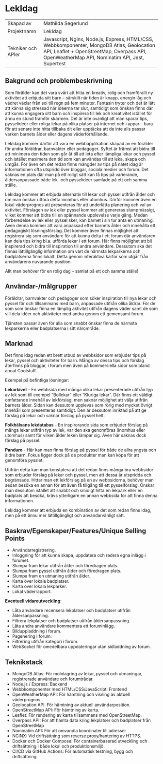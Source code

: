 # LekIdag

|  |  |
|--|--|
| Skapad av | Mathilda Segerlund |
| Projektnamn | LekIdag |
| Tekniker och APIer | Javascript, Nginx, Node.js, Express, HTML/CSS, Webbkomponenter, MongoDB Atlas, Geolocation API, Leaflet + OpenStreetMap, Overpass API, OpenWeatherMap API, Nominatim API, Jest, Supertest |

## Bakgrund och problembeskrivning

Som förälder kan det vara svårt att hitta en kreativ, rolig och framförallt ny aktivitet att erbjuda sitt barn – särskilt när tiden är knapp, energin låg och vädret växlar från sol till regn på fem minuter. Fantasin tryter och det är lätt att känna sig stressad när idéerna tar slut, samtidigt som önskan finns där att kunna engagera sitt barn och inspirera till lek och kreativitet istället för ännu en stund framför skärmen. Det är inte ovanligt att man sparar tips, pysselidéer eller roliga lekar på olika platser på internet och i appar – bara för att senare inte hitta tillbaka dit eller upptäcka att de inte alls passar varken barnets ålder eller dagens väderförhållande.

LekIdag kommer därför att vara en webbapplikation skapad av en förälder för andra föräldrar, barnvakter eller pedagoger. Syftet är främst att bidra till att minimera den tiden som går åt till att leta efter lämpliga lekar och pyssel och istället maximera den tid som kan användas till att leka, skapa och umgås. För även om det redan finns mängder av tips på nätet idag är informationen ofta utspridd över bloggar, sociala medier och forum. Det saknas en plats där man på ett roligt sätt kan få tips på varierande, åldersanpassade både lek- och pysselidéer samlade på ett och samma ställe.

LekIdag kommer att erbjuda alternativ till lekar och pyssel utifrån ålder och om man önskar utföra detta inomhus eller utomhus. Därför kommer även en lokal väderprognos att presenteras för att underlätta planering och val av aktivitet. Förslagen av lek eller pyssel kommer att genereras slumpmässigt, vilket kommer att bidra till en spännande upplevelse varje gång. Medan förberedelse av lek eller pyssel sker, kan barnet i sin tur anta en utmaning. Även denna kommer att vara anpassad efter barnets ålder och innehålla ett pedagogiskt lösningsförslag. Det kommer även finnas möjlighet att registrera sig som användare för att kunna delta i ett forum där användaren kan dela tips kring bl.a. utförda lekar i ett forum. Här finns möjlighet att bli inspirerad och bidra till inspiration till andra användare. Dessutom ska det finnas lättillgänglig information om vart de närmsta lekparkerna och badplatserna finns lokalt. Detta genom interaktiva kartor som utgår från användarens nuvarande position.

Allt man behöver för en rolig dag – samlat på ett och samma ställe!

## Användar-/målgrupper

Föräldrar, barnvakter och pedagoger som söker inspiration till nya lekar och pyssel för och tillsammans med barn, anpassade utifrån olika åldrar. För de som som önskar finna en lämplig aktivitet utifrån dagens väder samt de som vill dela idéer och aktiviteter med andra genom ett gemensamt forum.

Tjänsten passar även för alla som snabbt önskar finna de närmsta lekparkerna eller badplatserna i sitt närområde.

## Marknad

Det finns idag redan ett brett utbud av webbsidor som erbjuder tips på lekar, pyssel och aktiviteter för barn. Många av dessa tips och förslag återfinns på bloggar, i forum men även på kommersiella sidor som bland annat Coolstuff.

Exempel på befintliga lösningar:

**Lekarkivet** - En webbsida med många olika lekar presenterade utifrån typ av lek som till exempel “Bollekar” eller “Kluriga lekar”. Där finns ett väldigt omfattande innehåll av lekförslag, men saknar möjlighet att välja utifrån barnets ålder. Sidan kan dessutom upplevas som rörig med mycket övrigt innehåll som presenteras samtidigt. Den är dessutom inriktad på att ge förslag på lekar och saknar förslag på pyssel helt.

**Folkhälsans lekdatabas** - En inspirerande sida som erbjuder förslag på många lekar utifrån typ av lek, var den ska genomföras (inomhus eller utomhus) samt för vilken ålder leken lämpar sig. Även här saknas dock förslag på pyssel.

**Panduro** - Här kan man finna förslag på pyssel för både de allra yngsta och äldre barn. Fokus ligger dock på de produkter man kan köpa för att genomföra pysslet.

Utifrån detta kan man konstatera att det redan finns många bra webbsidor som erbjuder förslag på lekar och pyssel, men att dessa är utspridda och begränsade. Hittar man ett lekförslag på en av webbsidorna, behöver man sedan besöka en annan för att även få tillgång till ett pysselförslag. Önskar man dessutom istället att snabbt och smidigt hitta en lekpark eller en badplats att besöka, krävs ytterligare en annan webbsida för att finna denna informationen.

LekIdag kommer att erbjuda en kombination av det som redan finns idag, men på ett ännu mer lättillgängligt och användarvänligt sätt.

## Baskrav/Egenskaper/Features/Unique Selling Points

* Användarregistrering.
* Inloggning för att kunna skapa, uppdatera och radera egna inlägg i forumet.
* Slumpa fram lekar utifrån ålder och föredragen plats.
* Slumpa fram pyssel utifrån ålder och föredragen plats.
* Slumpa fram en utmaning utifrån ålder.
* Karta över lokala badplatser.
* Karta över lokala lekparker.
* Lokal väderrapport.

**Eventuell vidareutveckling:**

* Låta användare recensera lekplatser och badplatser utifrån åldersanpassning.
* Filtrera lekplatser och badplatser utifrån åldersanpassning.
* Låta andra användare kommentera ett foruminlägg.
* Bilduppladdning i forum.
* Pagenering i forum.
* Filtrering utifrån kategori i forum.
* WebSocket för omedelbara uppdateringar utan sidladdning av forum.

## Teknikstack

* MongoDB Atlas: För molnlagring av lekar, pyssel och utmaningar, registrerade användare och forumtrådar.
* Node.js / Express: Backend
* Webbkomponenter med HTML/CSS/JavaScript: Frontend
* OpenWeatherMap API: För hämtning och visning av aktuell väderprognos.
* Geolocation API: För hämtning av aktuell användarposition.
* OpenStreetMap API: För hämtning av karta.
* Leaflet: För rendering av karta tillsammans med OpenStreetMap.
* Overpass API: För att hämta data kring lekplatser och badplatser från OpenStreetMap
* Nominatim API: För att omvandla koordinater till adresser
* NGINX: Vid driftsättning som reverse proxy/hantering av HTTPS.
* Docker och Docker Compose: För containerbaserad utveckling och driftsättning i både lokal och produktionsmiljö.
* CI/CD via GitHub Actions: För automatisk testning, bygg och driftsättning